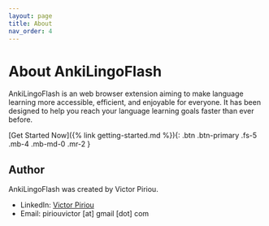 ```yaml
---
layout: page
title: About
nav_order: 4
---
```


# About AnkiLingoFlash

AnkiLingoFlash is an web browser extension aiming to make language learning more accessible, efficient, and enjoyable for everyone. It has been designed to help you reach your language learning goals faster than ever before.


[Get Started Now]({% link getting-started.md %}){: .btn .btn-primary .fs-5 .mb-4 .mb-md-0 .mr-2 }

## Author

AnkiLingoFlash was created by Victor Piriou.

- LinkedIn: [Victor Piriou](https://www.linkedin.com/in/victor-piriou/)
- Email: piriouvictor [at] gmail [dot] com




